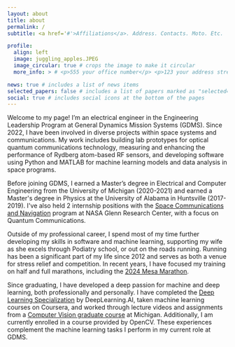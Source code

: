 ```yaml
---
layout: about
title: about
permalink: /
subtitle: <a href='#'>Affiliations</a>. Address. Contacts. Moto. Etc.

profile:
  align: left
  image: juggling_apples.JPEG
  image_circular: true # crops the image to make it circular
  more_info: > # <p>555 your office number</p> <p>123 your address street</p> <p>Scottsdale, Arizona</p>

news: true # includes a list of news items
selected_papers: false # includes a list of papers marked as "selected={true}"
social: true # includes social icons at the bottom of the pages
---
```


Welcome to my page! I’m an electrical engineer in the Engineering Leadership Program at General Dynamics Mission Systems (GDMS). Since 2022, I have been involved in diverse projects within space systems and communications. My work includes building lab prototypes for optical quantum communications technology, measuring and enhancing the performance of Rydberg atom-based RF sensors, and developing software using Python and MATLAB for machine learning models and data analysis in space programs.

Before joining GDMS, I earned a Master’s degree in Electrical and Computer Engineering from the University of Michigan (2020-2021) and earned a Master's degree in Physics at the University of Alabama in Huntsville (2017-2019). I've also held 2 internship positions with the [Space Communications and Navigation](https://www.nasa.gov/directorates/space-operations/space-communications-and-navigation-scan-program/) program at NASA Glenn Research Center, with a focus on Quantum Communications.

Outside of my professional career, I spend most of my time further developing my skills in software and machine learning, supporting my wife as she excels through Podiatry school, or out on the roads running. Running has been a significant part of my life since 2012 and serves as both a venue for stress relief and competition. In recent years, I have focused my training on half and full marathons, including the [2024 Mesa Marathon](https://mesamarathon.com/).

Since graduating, I have developed a deep passion for machine and deep learning, both professionally and personally. I have completed the [Deep Learning Specialization](/assets/pdf/Deep_Learning_Specialization_Certificate.pdf) by DeepLearning.AI, taken machine learning courses on Coursera, and worked through lecture videos and assignments from a [Computer Vision graduate course](https://web.eecs.umich.edu/~justincj/teaching/eecs498/WI2022/) at Michigan. Additionally, I am currently enrolled in a course provided by OpenCV. These experiences complement the machine learning tasks I perform in my current role at GDMS.

<!-- Write your biography here. Tell the world about yourself. Link to your favorite [subreddit](http://reddit.com). You can put a picture in, too. The code is already in, just name your picture `prof_pic.jpg` and put it in the `img/` folder.

Put your address / P.O. box / other info right below your picture. You can also disable any of these elements by editing `profile` property of the YAML header of your `_pages/about.md`. Edit `_bibliography/papers.bib` and Jekyll will render your [publications page](/assets/img/juggling_apples.JPEG) automatically.

Link to your social media connections, too. This theme is set up to use [Font Awesome icons](https://fontawesome.com/) and [Academicons](https://jpswalsh.github.io/academicons/), like the ones below. Add your Facebook, Twitter, LinkedIn, Google Scholar, or just disable all of them. -->
